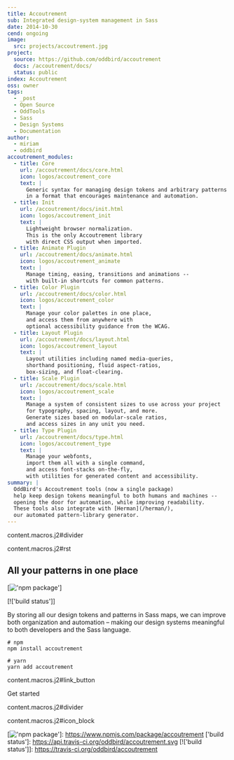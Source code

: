 ```yaml
---
title: Accoutrement
sub: Integrated design-system management in Sass
date: 2014-10-30
cend: ongoing
image:
  src: projects/accoutrement.jpg
project:
  source: https://github.com/oddbird/accoutrement
  docs: /accoutrement/docs/
  status: public
index: Accoutrement
oss: owner
tags:
  - _post
  - Open Source
  - OddTools
  - Sass
  - Design Systems
  - Documentation
author:
  - miriam
  - oddbird
accoutrement_modules:
  - title: Core
    url: /accoutrement/docs/core.html
    icon: logos/accoutrement_core
    text: |
      Generic syntax for managing design tokens and arbitrary patterns
      in a format that encourages maintenance and automation.
  - title: Init
    url: /accoutrement/docs/init.html
    icon: logos/accoutrement_init
    text: |
      Lightweight browser normalization.
      This is the only Accoutrement library
      with direct CSS output when imported.
  - title: Animate Plugin
    url: /accoutrement/docs/animate.html
    icon: logos/accoutrement_animate
    text: |
      Manage timing, easing, transitions and animations --
      with built-in shortcuts for common patterns.
  - title: Color Plugin
    url: /accoutrement/docs/color.html
    icon: logos/accoutrement_color
    text: |
      Manage your color palettes in one place,
      and access them from anywhere with
      optional accessibility guidance from the WCAG.
  - title: Layout Plugin
    url: /accoutrement/docs/layout.html
    icon: logos/accoutrement_layout
    text: |
      Layout utilities including named media-queries,
      shorthand positioning, fluid aspect-ratios,
      box-sizing, and float-clearing.
  - title: Scale Plugin
    url: /accoutrement/docs/scale.html
    icon: logos/accoutrement_scale
    text: |
      Manage a system of consistent sizes to use across your project
      for typography, spacing, layout, and more.
      Generate sizes based on modular-scale ratios,
      and access sizes in any unit you need.
  - title: Type Plugin
    url: /accoutrement/docs/type.html
    icon: logos/accoutrement_type
    text: |
      Manage your webfonts,
      import them all with a single command,
      and access font-stacks on-the-fly,
      with utilities for generated content and accessibility.
summary: |
  OddBird's Accoutrement tools (now a single package)
  help keep design tokens meaningful to both humans and machines --
  opening the door for automation, while improving readability.
  These tools also integrate with [Herman](/herman/),
  our automated pattern-library generator.
---
```


content.macros.j2\#divider

content.macros.j2\#rst

## All your patterns in one place

[!['npm package']]

[!['build status']]

By storing all our design tokens and patterns in Sass maps, we can
improve both organization and automation – making our design systems
meaningful to both developers and the Sass language.

    # npm
    npm install accoutrement

    # yarn
    yarn add accoutrement

content.macros.j2\#link\_button

Get started

content.macros.j2\#divider

content.macros.j2\#icon\_block

  ['npm package']: https://badge.fury.io/js/accoutrement.svg
  [!['npm package']]: https://www.npmjs.com/package/accoutrement
  ['build status']: https://api.travis-ci.org/oddbird/accoutrement.svg
  [!['build status']]: https://travis-ci.org/oddbird/accoutrement
